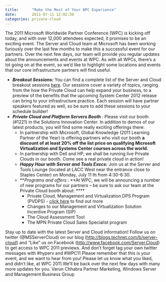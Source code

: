```yaml
---
title:      "Make the Most of Your WPC Experience"
date:       2011-07-11 12:02:58
categories: private-cloud
---
```

The 2011 Microsoft Worldwide Partner Conference (WPC) is kicking off today, and with over 12,000 attendees expected, it promises to be an exciting event. The Server and Cloud team at Microsoft has been working furiously over the last few months to make this a successful event for our partners. Over the next few days, our team will provide you regular updates about the announcements and events at WPC. As with all WPCs, there’s a lot going on at the event, so we’d like to highlight some locations and events that our core infrastructure partners will find useful. 

  * **_Breakout Sessions:_** You can find a complete list of the Server and Cloud breakout sessions [here](http://bit.ly/pkvceE). Our sessions cover a variety of topics, ranging from the how the Private Cloud can help expand your business, to a preview of the benefits that the upcoming System Center 2012 release can bring to your infrastructure practice. Each session will have partner speakers featured as well, so be sure to add these sessions to your schedule builder!
  * **_Private Cloud and Platform Servers Booth_** : Please visit our booth (#1221) in the Solutions Innovation Center. In addition to demos of our latest products, you will find some really exciting offerings there: 
    * In partnership with Microsoft, Global Knowledge (2011 Learning Partner of the Year) is offering partners who visit our booth **a discount of at least 20% off the list price on qualifying Microsoft Virtualization and Systems Center courses across the world.**
    * In partnership with Dell and HP, we shall be running live Private Clouds in our booth. Come see a real private cloud in action!
    * **_Happy Hour with Server and Tools Execs:_** Join us at the Server and Tools Lounge (located at LACC West near the entrance close to Staples Center) on Monday, July 11 th from 4:30-6:30.
    * **_Programs and offers_ : **At WPC, we will be announcing a number of new programs for our partners – be sure to ask our team at the Private Cloud booth about: ****
      * Private Cloud, Management and Virtualization DPS Program (PVDPS) - [click here](http://bit.ly/rnnKzk) to find out more
      * Changes to our Management and Virtualization Solution Incentive Program (SIP)
      * The Cloud Assessment Tool
      * The MPN Private Cloud Sales Specialist program

Stay up to date with the latest Server and Cloud information! Follow us on twitter (@MSServerCloud) on our blog (<http://blogs.technet.com/b/server-cloud>) and “Like” us on Facebook (<http://www.facebook.com/Server.Cloud>) to get access to WPC 2011 previews. And don’t forget tag your own twitter messages with #hyperv and #WPC11 Please remember that this is your event, and we want to hear from you! Please let us know what you liked, and didn’t like, at WPC 2011.We’ll be back over the next few days with many more updates for you. Varun Chhabra Partner Marketing, Windows Server and Management Business Group 

 
